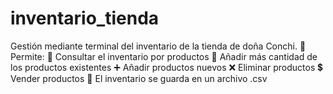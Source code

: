 # inventario_tienda
Gestión mediante terminal del inventario de la tienda de doña Conchi. 👵
Permite:
📑 Consultar el inventario por productos
🔢 Añadir más cantidad de los productos existentes
➕ Añadir productos nuevos
❌ Eliminar productos
💲 Vender productos
📝 El inventario se guarda en un archivo .csv


